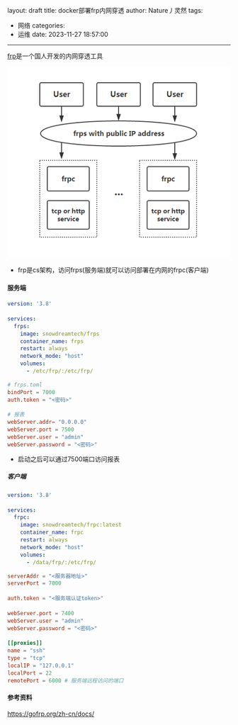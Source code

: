 layout: draft
title: docker部署frp内网穿透
author: Nature丿灵然
tags:
  - 网络
categories:
  - 运维
date: 2023-11-27 18:57:00
---

[frp](https://github.com/fatedier/frp)是一个国人开发的内网穿透工具

<!--more-->

![Alt text](../images/frp-1.png)

- frp是cs架构，访问frps(服务端)就可以访问部署在内网的frpc(客户端)

#### 服务端

```yaml
version: '3.8'

services:
  frps:
    image: snowdreamtech/frps
    container_name: frps
    restart: always
    network_mode: "host"
    volumes:
      - /etc/frp/:/etc/frp/
```

```toml
# frps.toml
bindPort = 7000
auth.token = "<密码>"

# 报表
webServer.addr= "0.0.0.0"
webServer.port = 7500
webServer.user = "admin"
webServer.password = "<密码>"
```

- 启动之后可以通过7500端口访问报表

##### 客户端

```yaml
version: '3.8'

services:
  frpc:
    image: snowdreamtech/frpc:latest
    container_name: frpc
    restart: always
    network_mode: "host"
    volumes:
      - /data/frp/:/etc/frp/
```

```toml
serverAddr = "<服务器地址>"
serverPort = 7000

auth.token = "<服务端认证token>"

webServer.port = 7400
webServer.user = "admin"
webServer.password = "<密码>"

[[proxies]]
name = "ssh"
type = "tcp"
localIP = "127.0.0.1"
localPort = 22
remotePort = 6000 # 服务端远程访问的端口
```

#### 参考资料

<https://gofrp.org/zh-cn/docs/>
